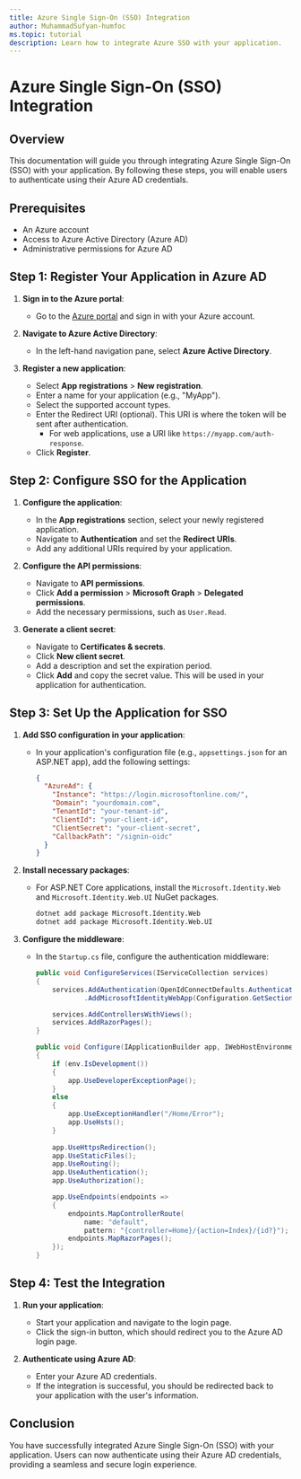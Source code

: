 ```yaml
---
title: Azure Single Sign-On (SSO) Integration
author: MuhammadSufyan-humfoc
ms.topic: tutorial
description: Learn how to integrate Azure SSO with your application.
---
```


# Azure Single Sign-On (SSO) Integration

## Overview

This documentation will guide you through integrating Azure Single Sign-On (SSO) with your application. By following these steps, you will enable users to authenticate using their Azure AD credentials.

## Prerequisites

- An Azure account
- Access to Azure Active Directory (Azure AD)
- Administrative permissions for Azure AD

## Step 1: Register Your Application in Azure AD

1. **Sign in to the Azure portal**:
   - Go to the [Azure portal](https://portal.azure.com) and sign in with your Azure account.

2. **Navigate to Azure Active Directory**:
   - In the left-hand navigation pane, select **Azure Active Directory**.

3. **Register a new application**:
   - Select **App registrations** > **New registration**.
   - Enter a name for your application (e.g., "MyApp").
   - Select the supported account types.
   - Enter the Redirect URI (optional). This URI is where the token will be sent after authentication.
     - For web applications, use a URI like `https://myapp.com/auth-response`.
   - Click **Register**.

## Step 2: Configure SSO for the Application

1. **Configure the application**:
   - In the **App registrations** section, select your newly registered application.
   - Navigate to **Authentication** and set the **Redirect URIs**.
   - Add any additional URIs required by your application.

2. **Configure the API permissions**:
   - Navigate to **API permissions**.
   - Click **Add a permission** > **Microsoft Graph** > **Delegated permissions**.
   - Add the necessary permissions, such as `User.Read`.

3. **Generate a client secret**:
   - Navigate to **Certificates & secrets**.
   - Click **New client secret**.
   - Add a description and set the expiration period.
   - Click **Add** and copy the secret value. This will be used in your application for authentication.

## Step 3: Set Up the Application for SSO

1. **Add SSO configuration in your application**:
   - In your application's configuration file (e.g., `appsettings.json` for an ASP.NET app), add the following settings:

     ```json
     {
       "AzureAd": {
         "Instance": "https://login.microsoftonline.com/",
         "Domain": "yourdomain.com",
         "TenantId": "your-tenant-id",
         "ClientId": "your-client-id",
         "ClientSecret": "your-client-secret",
         "CallbackPath": "/signin-oidc"
       }
     }
     ```

2. **Install necessary packages**:
   - For ASP.NET Core applications, install the `Microsoft.Identity.Web` and `Microsoft.Identity.Web.UI` NuGet packages.

     ```sh
     dotnet add package Microsoft.Identity.Web
     dotnet add package Microsoft.Identity.Web.UI
     ```

3. **Configure the middleware**:
   - In the `Startup.cs` file, configure the authentication middleware:

     ```csharp
     public void ConfigureServices(IServiceCollection services)
     {
         services.AddAuthentication(OpenIdConnectDefaults.AuthenticationScheme)
                 .AddMicrosoftIdentityWebApp(Configuration.GetSection("AzureAd"));

         services.AddControllersWithViews();
         services.AddRazorPages();
     }

     public void Configure(IApplicationBuilder app, IWebHostEnvironment env)
     {
         if (env.IsDevelopment())
         {
             app.UseDeveloperExceptionPage();
         }
         else
         {
             app.UseExceptionHandler("/Home/Error");
             app.UseHsts();
         }
         
         app.UseHttpsRedirection();
         app.UseStaticFiles();
         app.UseRouting();
         app.UseAuthentication();
         app.UseAuthorization();

         app.UseEndpoints(endpoints =>
         {
             endpoints.MapControllerRoute(
                 name: "default",
                 pattern: "{controller=Home}/{action=Index}/{id?}");
             endpoints.MapRazorPages();
         });
     }
     ```

## Step 4: Test the Integration

1. **Run your application**:
   - Start your application and navigate to the login page.
   - Click the sign-in button, which should redirect you to the Azure AD login page.

2. **Authenticate using Azure AD**:
   - Enter your Azure AD credentials.
   - If the integration is successful, you should be redirected back to your application with the user's information.

## Conclusion

You have successfully integrated Azure Single Sign-On (SSO) with your application. Users can now authenticate using their Azure AD credentials, providing a seamless and secure login experience.

